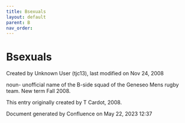 ```yaml
---
title: Bsexuals
layout: default
parent: B
nav_order:
---
```


# Bsexuals

Created by  Unknown User (tjc13), last modified on Nov 24, 2008

noun- unofficial name of the B-side squad of the Geneseo Mens rugby team. New term Fall 2008.

This entry originally created by T Cardot, 2008.

Document generated by Confluence on May 22, 2023 12:37


